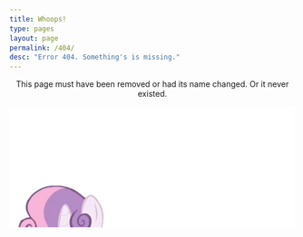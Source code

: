 ```yaml
---
title: Whoops!
type: pages
layout: page
permalink: /404/
desc: "Error 404. Something's is missing."
---
```

<p style="text-align:center">This page must have been removed or had its name changed. Or it never existed.</p>

<img style="margin: 0 auto -4.5em; display:block;" src="/images/loading.gif" alt="Ponies'll help ya">
